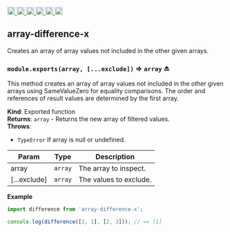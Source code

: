 <a
  href="https://travis-ci.org/Xotic750/array-difference-x"
  title="Travis status">
<img
  src="https://travis-ci.org/Xotic750/array-difference-x.svg?branch=master"
  alt="Travis status" height="18">
</a>
<a
  href="https://david-dm.org/Xotic750/array-difference-x"
  title="Dependency status">
<img src="https://david-dm.org/Xotic750/array-difference-x/status.svg"
  alt="Dependency status" height="18"/>
</a>
<a
  href="https://david-dm.org/Xotic750/array-difference-x?type=dev"
  title="devDependency status">
<img src="https://david-dm.org/Xotic750/array-difference-x/dev-status.svg"
  alt="devDependency status" height="18"/>
</a>
<a
  href="https://badge.fury.io/js/array-difference-x"
  title="npm version">
<img src="https://badge.fury.io/js/array-difference-x.svg"
  alt="npm version" height="18">
</a>
<a
  href="https://www.jsdelivr.com/package/npm/array-difference-x"
  title="jsDelivr hits">
<img src="https://data.jsdelivr.com/v1/package/npm/array-difference-x/badge?style=rounded"
  alt="jsDelivr hits" height="18">
</a>
<a
  href="https://bettercodehub.com/results/Xotic750/array-difference-x"
  title="bettercodehub score">
<img src="https://bettercodehub.com/edge/badge/Xotic750/array-difference-x?branch=master"
  alt="bettercodehub score" height="18">
</a>

<a name="module_array-difference-x"></a>

## array-difference-x

Creates an array of array values not included in the other given arrays.

<a name="exp_module_array-difference-x--module.exports"></a>

### `module.exports(array, [...exclude])` ⇒ <code>array</code> ⏏

This method creates an array of array values not included in the other given
arrays using SameValueZero for equality comparisons. The order and references
of result values are determined by the first array.

**Kind**: Exported function  
**Returns**: <code>array</code> - Returns the new array of filtered values.  
**Throws**:

- <code>TypeError</code> If array is null or undefined.

| Param        | Type               | Description            |
| ------------ | ------------------ | ---------------------- |
| array        | <code>array</code> | The array to inspect.  |
| [...exclude] | <code>array</code> | The values to exclude. |

**Example**

```js
import difference from 'array-difference-x';

console.log(difference([2, 1], [2, 3])); // => [1]
```
